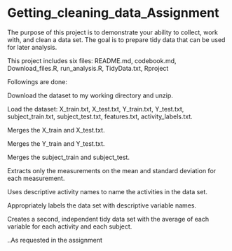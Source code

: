 # Getting_cleaning_data_Assignment

The purpose of this project is to demonstrate your ability to collect, work with, and clean a data set. The goal is to prepare tidy data that can be used for later analysis. 

This project includes six files: README.md, codebook.md, Download_files.R, run_analysis.R, TidyData.txt, Rproject

Followings are done:

Download the dataset to my working directory and unzip.

Load the dataset: X_train.txt, X_test.txt, Y_train.txt, Y_test.txt, subject_train.txt, subject_test.txt, features.txt, activity_labels.txt.

Merges the X_train and X_test.txt.

Merges the Y_train and Y_test.txt.

Merges the subject_train and subject_test.

Extracts only the measurements on the mean and standard deviation for each measurement.

Uses descriptive activity names to name the activities in the data set.

Appropriately labels the data set with descriptive variable names.

Creates a second, independent tidy data set with the average of each variable for each activity and each subject.

..As requested in the assignment
